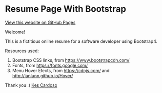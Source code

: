 # Resume Page With Bootstrap

[View this website on GitHub Pages](https://kescardoso.github.io/rosie-resume/)

Welcome!

This is a fictitious online resume for a software developer using Bootstrap4.

Resources used:

1. Bootstrap CSS links, from https://www.bootstrapcdn.com/
2. Fonts, from https://fonts.google.com/
3. Menu Hover Efects, from https://cdnjs.com/ and http://ianlunn.github.io/Hover/


Thank you :)
[Kes Cardoso](www.kescardoso.com)
